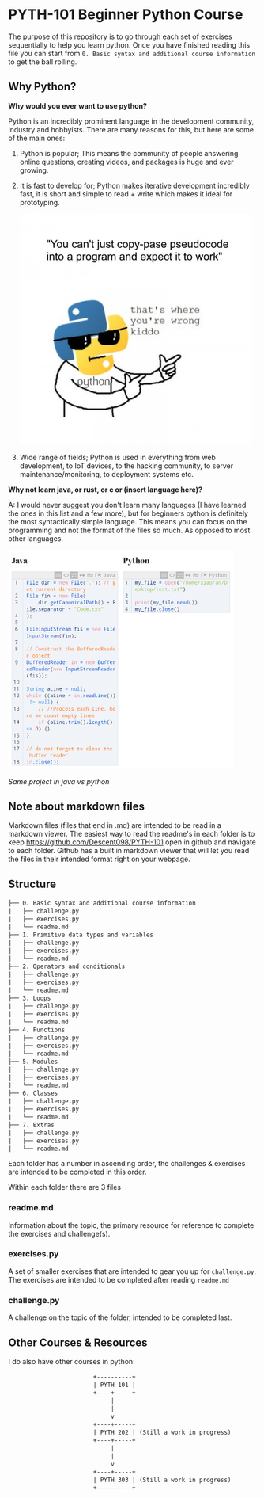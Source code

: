 # PYTH-101 Beginner Python Course

The purpose of this repository is to go through each set of exercises sequentially to help you learn python. Once you have finished reading this file you can start from ```0. Basic syntax and additional course information``` to get the ball rolling.



## Why Python?

**Why would you ever want to use python?** 

Python is an incredibly prominent language in the development community, industry and hobbyists. There are many reasons for this, but here are some of the main ones:

1. Python is popular; This means the community of people answering online questions, creating videos, and packages is huge and ever growing.

2. It is fast to develop for; Python makes iterative development incredibly fast, it is short and simple to read + write which makes it ideal for prototyping.

    <img src="/Images/Memes/python-pseudocode.jpg" alt="python-pseudocode" style="zoom:67%;" />

3. Wide range of fields; Python is used in everything from web development, to IoT devices, to the hacking community, to server maintenance/monitoring, to deployment systems etc.



**Why not learn java, or rust, or c or (insert language here)?**

A: I would never suggest you don't learn many languages (I have learned the ones in this list and a few more), but for beginners python is definitely the most syntactically simple language. This means you can focus on the programming and not the format of the files so much. As opposed to most other languages.

<img src="/Images/java-bad.png" alt="java-bad" style="zoom:67%;" />

*Same project in java vs python*



## Note about markdown files

Markdown files (files that end in .md) are intended to be read in a markdown viewer. The easiest way to read the readme's in each folder is to keep https://github.com/Descent098/PYTH-101 open in github and navigate to each folder. Github has a built in markdown viewer that will let you read the files in their intended format right on your webpage.



## Structure

```
├── 0. Basic syntax and additional course information
|   ├── challenge.py
|   ├── exercises.py
|   └── readme.md
├── 1. Primitive data types and variables
|   ├── challenge.py
|   ├── exercises.py
|   └── readme.md
├── 2. Operators and conditionals
|   ├── challenge.py
|   ├── exercises.py
|   └── readme.md
├── 3. Loops
|   ├── challenge.py
|   ├── exercises.py
|   └── readme.md
├── 4. Functions
|   ├── challenge.py
|   ├── exercises.py
|   └── readme.md
├── 5. Modules
|   ├── challenge.py
|   ├── exercises.py
|   └── readme.md
├── 6. Classes
|   ├── challenge.py
|   ├── exercises.py
|   └── readme.md
├── 7. Extras
|   ├── challenge.py
|   ├── exercises.py
|   └── readme.md
```

Each folder has a number in ascending order, the challenges & exercises are intended to be completed in this order.

Within each folder there are 3 files

### readme.md

Information about the topic, the primary resource for reference to complete the exercises and challenge(s). 

### exercises.py

A set of smaller exercises that are intended to gear you up for ```challenge.py```. The exercises are intended to be completed after reading ```readme.md```

### challenge.py

A challenge on the topic of the folder, intended to be completed last.



## Other Courses & Resources



I do also have other courses in python:

```
                        +----------+
                        | PYTH 101 |
                        +----+-----+
                             |
                             |
                             v
                        +----+-----+
                        | PYTH 202 | (Still a work in progress)
                        +----+-----+
                             |
                             |
                             v
                        +----+-----+
                        | PYTH 303 | (Still a work in progress)
                        +----------+
```


